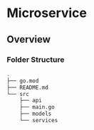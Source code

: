 # Microservice

## Overview

### Folder Structure

```bash
.
├── go.mod
├── README.md
└── src
    ├── api
    ├── main.go
    ├── models
    └── services
```